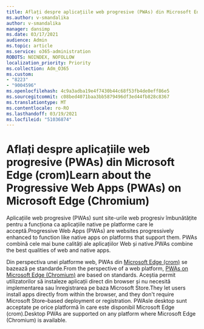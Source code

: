 ```yaml
---
title: Aflați despre aplicațiile web progresive (PWAs) din Microsoft Edge (crom)
ms.author: v-smandalika
author: v-smandalika
manager: dansimp
ms.date: 03/17/2021
audience: Admin
ms.topic: article
ms.service: o365-administration
ROBOTS: NOINDEX, NOFOLLOW
localization_priority: Priority
ms.collection: Adm_O365
ms.custom:
- "8223"
- "9004596"
ms.openlocfilehash: 4c9a3adba19e4f7430b44c68f53fb4de0eff86e5
ms.sourcegitcommit: c08bed4071baa3bb5879496df3ed44fb828c8367
ms.translationtype: MT
ms.contentlocale: ro-RO
ms.lasthandoff: 03/19/2021
ms.locfileid: "51036874"
---
```

# <a name="learn-about-the-progressive-web-apps-pwas-on-microsoft-edge-chromium"></a><span data-ttu-id="3822d-102">Aflați despre aplicațiile web progresive (PWAs) din Microsoft Edge (crom)</span><span class="sxs-lookup"><span data-stu-id="3822d-102">Learn about the Progressive Web Apps (PWAs) on Microsoft Edge (Chromium)</span></span>

<span data-ttu-id="3822d-103">Aplicațiile web progresive (PWAs) sunt site-urile web progresiv îmbunătățite pentru a funcționa ca aplicațiile native pe platforme care le acceptă.</span><span class="sxs-lookup"><span data-stu-id="3822d-103">Progressive Web Apps (PWAs) are websites progressively enhanced to function like native apps on platforms that support them.</span></span> <span data-ttu-id="3822d-104">PWAs combină cele mai bune calități ale aplicațiilor Web și native.</span><span class="sxs-lookup"><span data-stu-id="3822d-104">PWAs combine the best qualities of web and native apps.</span></span>

<span data-ttu-id="3822d-105">Din perspectiva unei platforme web, PWAs din [Microsoft Edge (crom)](https://docs.microsoft.com/microsoft-edge/progressive-web-apps-chromium/#pwas-on-microsoft-edge-chromium) se bazează pe standarde.</span><span class="sxs-lookup"><span data-stu-id="3822d-105">From the perspective of a web platform, [PWAs on Microsoft Edge (Chromium)](https://docs.microsoft.com/microsoft-edge/progressive-web-apps-chromium/#pwas-on-microsoft-edge-chromium) are based on standards.</span></span> <span data-ttu-id="3822d-106">Aceștia permit utilizatorilor să instaleze aplicații direct din browser și nu necesită implementarea sau înregistrarea pe baza Microsoft Store.</span><span class="sxs-lookup"><span data-stu-id="3822d-106">They let users install apps directly from within the browser, and they don't require Microsoft Store–based deployment or registration.</span></span> <span data-ttu-id="3822d-107">PWAsle desktop sunt acceptate pe orice platformă în care este disponibil Microsoft Edge (crom).</span><span class="sxs-lookup"><span data-stu-id="3822d-107">Desktop PWAs are supported on any platform where Microsoft Edge (Chromium) is available.</span></span>
